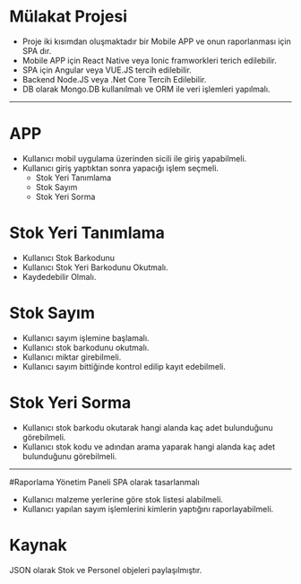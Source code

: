 # Mülakat Projesi

- Proje iki kısımdan oluşmaktadır bir Mobile APP ve onun raporlanması için SPA dır.
- Mobile APP için React Native veya Ionic framworkleri terich edilebilir.
- SPA için Angular veya VUE.JS tercih edilebilir.
- Backend Node.JS veya .Net Core Tercih Edilebilir.
- DB olarak Mongo.DB kullanılmalı ve ORM ile veri işlemleri yapılmalı. 

------------
# APP
- Kullanıcı mobil uygulama üzerinden sicili ile giriş yapabilmeli.
- Kullanıcı giriş yaptıktan sonra yapacığı işlem seçmeli.
	- Stok Yeri Tanımlama
	- Stok Sayım
	- Stok Yeri Sorma 

# Stok Yeri Tanımlama
- Kullanıcı Stok Barkodunu 
- Kullanıcı Stok Yeri Barkodunu Okutmalı.
- Kaydedebilir Olmalı.

# Stok Sayım
- Kullanıcı sayım işlemine başlamalı.
- Kullanıcı stok barkodunu okutmalı.
- Kullanıcı miktar girebilmeli.
- Kullanıcı sayım bittiğinde kontrol edilip kayıt edebilmeli.

# Stok Yeri Sorma
- Kullanıcı stok barkodu okutarak hangi alanda kaç adet bulunduğunu görebilmeli.
- Kullanıcı stok kodu ve adından arama yaparak hangi alanda kaç adet bulunduğunu görebilmeli.

------------


#Raporlama Yönetim Paneli
SPA olarak tasarlanmalı

- Kullanıcı malzeme yerlerine göre stok listesi alabilmeli.
- Kullanıcı yapılan sayım işlemlerini kimlerin yaptığını raporlayabilmeli.
# Kaynak
JSON olarak Stok ve Personel objeleri paylaşılmıştır.

